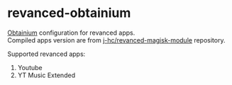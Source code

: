 # revanced-obtainium
[Obtainium](https://github.com/ImranR98/Obtainium) configuration for revanced apps.<br>
Compiled apps version are from [j-hc/revanced-magisk-module](https://github.com/j-hc/revanced-magisk-module) repository.

Supported revanced apps:
1. Youtube
2. YT Music Extended
